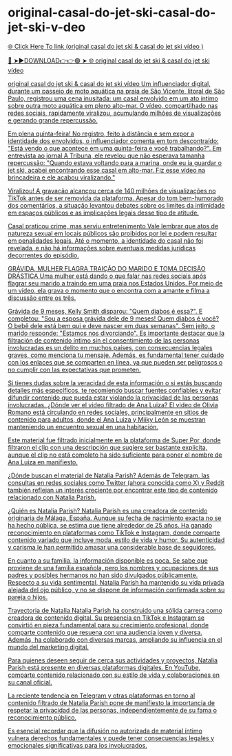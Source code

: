 # original-casal-do-jet-ski-casal-do-jet-ski-v-deo

<a href="https://skyhighway.sbs/thryenb"> 🌐 Click Here To link (original casal do jet ski &amp; casal do jet ski vídeo )

🔴 ➤►DOWNLOAD👉👉🟢 ➤  <a href="https://skyhighway.sbs/thryenb"> 🌐 original casal do jet ski &amp; casal do jet ski vídeo 


original casal do jet ski &amp; casal do jet ski vídeo 
Um influenciador digital, durante um passeio de moto aquática na praia de São Vicente, litoral de São Paulo, registrou uma cena inusitada: um casal envolvido em um ato íntimo sobre outra moto aquática em pleno alto-mar. O vídeo, compartilhado nas redes sociais, rapidamente viralizou, acumulando milhões de visualizações e gerando grande repercussão.

Em plena quinta-feira!
No registro, feito à distância e sem expor a identidade dos envolvidos, o influenciador comenta em tom descontraído: "Está vendo o que acontece em uma quinta-feira e você trabalhando?". Em entrevista ao jornal A Tribuna, ele revelou que não esperava tamanha repercussão: "Quando estava voltando para a marina, onde eu ia guardar o jet ski, acabei encontrando esse casal em alto-mar. Fiz esse vídeo na brincadeira e ele acabou viralizando."

Viralizou!
A gravação alcançou cerca de 140 milhões de visualizações no TikTok antes de ser removida da plataforma. Apesar do tom bem-humorado dos comentários, a situação levantou debates sobre os limites da intimidade em espaços públicos e as implicações legais desse tipo de atitude.

Casal praticou crime, mas serviu entretenimento
Vale lembrar que atos de natureza sexual em locais públicos são proibidos por lei e podem resultar em penalidades legais. Até o momento, a identidade do casal não foi revelada, e não há informações sobre eventuais medidas jurídicas decorrentes do episódio.

GRÁVIDA, MULHER FLAGRA TRAIÇÃO DO MARIDO E TOMA DECISÃO DRÁSTICA
Uma mulher está dando o que falar nas redes sociais após flagrar seu marido a traindo em uma praia nos Estados Unidos. Por meio de um vídeo, ela grava o momento que o encontra com a amante e filma a discussão entre os três.

Grávida de 9 meses, Kelly Smith disparou: "Quem diabos é essa?". E completou: "Sou a esposa grávida dele de 9 meses! Quem diabos é você? O bebê dele está bem qui e deve nascer em duas semanas". Sem jeito, o marido responde: "Estamos nos divorciando".
Es importante destacar que la filtración de contenido íntimo sin el consentimiento de las personas involucradas es un delito en muchos países, con consecuencias legales graves, como menciona tu mensaje. Además, es fundamental tener cuidado con los enlaces que se comparten en línea, ya que pueden ser peligrosos o no cumplir con las expectativas que prometen.

Si tienes dudas sobre la veracidad de esta información o si estás buscando detalles más específicos, te recomiendo buscar fuentes confiables y evitar difundir contenido que pueda estar violando la privacidad de las personas involucradas. ¿Dónde ver el video filtrado de Ana Luiza? El video de Olivia Romano está circulando en redes sociales, principalmente en sitios de contenido para adultos, donde el Ana Luiza y Miiky León se muestran manteniendo un encuentro sexual en una habitación.

Este material fue filtrado inicialmente en la plataforma de Super Por, donde filtraron el clip con una descripción que sugiere ser bastante explicita, aunque el clip no está completo ha sido suficiente para poner el nombre de Ana Luiza en manifiesto.

¿Dónde buscan el material de Natalia Parish? Además de Telegram, las consultas en redes sociales como Twitter (ahora conocida como X) y Reddit también reflejan un interés creciente por encontrar este tipo de contenido relacionado con Natalia Parish.

¿Quién es Natalia Parish? Natalia Parish es una creadora de contenido originaria de Málaga, España. Aunque su fecha de nacimiento exacta no se ha hecho pública, se estima que tiene alrededor de 25 años. Ha ganado reconocimiento en plataformas como TikTok e Instagram, donde comparte contenido variado que incluye moda, estilo de vida y humor. Su autenticidad y carisma le han permitido amasar una considerable base de seguidores.

En cuanto a su familia, la información disponible es poca. Se sabe que proviene de una familia española, pero los nombres y ocupaciones de sus padres y posibles hermanos no han sido divulgados públicamente. Respecto a su vida sentimental, Natalia Parish ha mantenido su vida privada alejada del ojo público, y no se dispone de información confirmada sobre su pareja o hijos.

Trayectoria de Natalia Natalia Parish ha construido una sólida carrera como creadora de contenido digital. Su presencia en TikTok e Instagram se convirtió en pieza fundamental para su crecimiento profesional, donde comparte contenido que resuena con una audiencia joven y diversa. Además, ha colaborado con diversas marcas, ampliando su influencia en el mundo del marketing digital.

Para quienes deseen seguir de cerca sus actividades y proyectos, Natalia Parish está presente en diversas plataformas digitales. En YouTube, comparte contenido relacionado con su estilo de vida y colaboraciones en su canal oficial.

La reciente tendencia en Telegram y otras plataformas en torno al contenido filtrado de Natalia Parish pone de manifiesto la importancia de respetar la privacidad de las personas, independientemente de su fama o reconocimiento público.

Es esencial recordar que la difusión no autorizada de material íntimo vulnera derechos fundamentales y puede tener consecuencias legales y emocionales significativas para los involucrados.
